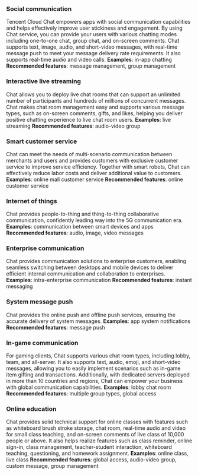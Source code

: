 ### Social communication
Tencent Cloud Chat empowers apps with social communication capabilities and helps effectively improve user stickiness and engagement. By using Chat service, you can provide your users with various chatting modes including one-to-one chat, group chat, and on-screen comments. Chat supports text, image, audio, and short-video messages, with real-time message push to meet your message delivery rate requirements. It also supports real-time audio and video calls.
**Examples**: in-app chatting
**Recommended features**: message management, group management


### Interactive live streaming
Chat allows you to deploy live chat rooms that can support an unlimited number of participants and hundreds of millions of concurrent messages. Chat makes chat room management easy and supports various message types, such as on-screen comments, gifts, and likes, helping you deliver positive chatting experience to live chat room users. 
**Examples**: live streaming
**Recommended features**: audio-video group


### Smart customer service
Chat can meet the needs of multi-scenario communication between merchants and users and provides customers with exclusive customer service to improve service efficiency. Together with smart robots, Chat can effectively reduce labor costs and deliver additional value to customers.
**Examples**: online mall customer service
**Recommended features**: online customer service


### Internet of things
Chat provides people-to-thing and thing-to-thing collaborative communication, confidently leading way into the 5G communication era.
**Examples**: communication between smart devices and apps
**Recommended features**: audio, image, video messages



### Enterprise communication
Chat provides communication solutions to enterprise customers, enabling seamless switching between desktops and mobile devices to deliver efficient internal communication and collaboration to enterprises.
**Examples**: intra-enterprise communication
**Recommended features**: instant messaging


### System message push
Chat provides the online push and offline push services, ensuring the accurate delivery of system messages.
**Examples**: app system notifications
**Recommended features**: message push


### In-game communication
For gaming clients, Chat supports various chat room types, including lobby, team, and all-server. It also supports text, audio, emoji, and short-video messages, allowing you to easily implement scenarios such as in-game item gifting and transactions. Additionally, with dedicated servers deployed in more than 10 countries and regions, Chat can empower your business with global communication capabilities.
**Examples**: lobby chat room
**Recommended features**: multiple group types, global access


### Online education
Chat provides solid technical support for online classes with features such as whiteboard brush stroke storage, chat room, real-time audio and video for small class teaching, and on-screen comments of live class of 10,000 people or above. It also helps realize features such as class reminder, online sign-in, class management, teacher-student interaction, whiteboard teaching, questioning, and homework assignment.
**Examples**: online class, live class
**Recommended features**: global access, audio-video group, custom message, group management
